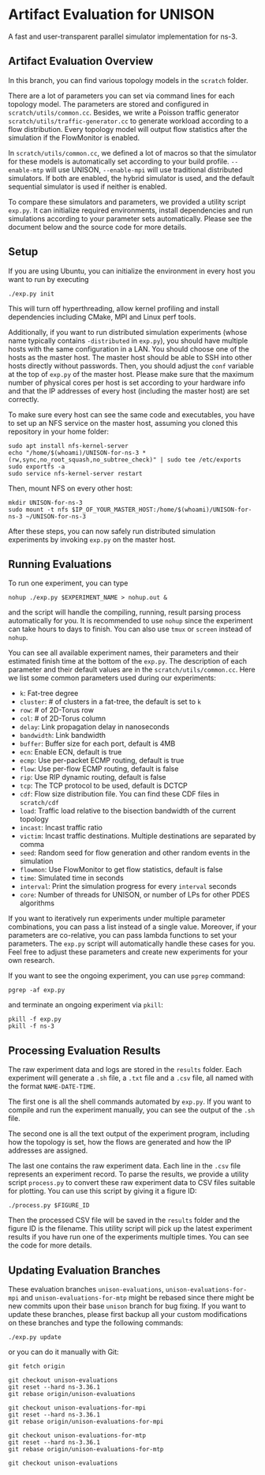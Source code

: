 
Artifact Evaluation for UNISON
================================
A fast and user-transparent parallel simulator implementation for ns-3.

## Artifact Evaluation Overview

In this branch, you can find various topology models in the `scratch` folder.

There are a lot of parameters you can set via command lines for each topology model.
The parameters are stored and configured in `scratch/utils/common.cc`.
Besides, we write a Poisson traffic generator `scratch/utils/traffic-generator.cc` to generate workload according to a flow distribution.
Every topology model will output flow statistics after the simulation if the FlowMonitor is enabled.

In `scratch/utils/common.cc`, we defined a lot of macros so that the simulator for these models is automatically set according to your build profile.
`--enable-mtp` will use UNISON, `--enable-mpi` will use traditional distributed simulators.
If both are enabled, the hybrid simulator is used, and the default sequential simulator is used if neither is enabled.

To compare these simulators and parameters, we provided a utility script `exp.py`.
It can initialize required environments, install dependencies and run simulations according to your parameter sets automatically.
Please see the document below and the source code for more details.

## Setup

If you are using Ubuntu, you can initialize the environment in every host you want to run by executing

```shell
./exp.py init
```

This will turn off hyperthreading, allow kernel profiling and install dependencies including CMake, MPI and Linux perf tools.

Additionally, if you want to run distributed simulation experiments (whose name typically contains `-distributed` in `exp.py`), you should have multiple hosts with the same configuration in a LAN.
You should choose one of the hosts as the master host.
The master host should be able to SSH into other hosts directly without passwords.
Then, you should adjust the `conf` variable at the top of `exp.py` of the master host.
Please make sure that the maximum number of physical cores per host is set according to your hardware info and that the IP addresses of every host (including the master host) are set correctly.

To make sure every host can see the same code and executables, you have to set up an NFS service on the master host, assuming you cloned this repository in your home folder:

```shell
sudo apt install nfs-kernel-server
echo "/home/$(whoami)/UNISON-for-ns-3 *(rw,sync,no_root_squash,no_subtree_check)" | sudo tee /etc/exports
sudo exportfs -a
sudo service nfs-kernel-server restart
```

Then, mount NFS on every other host:

```shell
mkdir UNISON-for-ns-3
sudo mount -t nfs $IP_OF_YOUR_MASTER_HOST:/home/$(whoami)/UNISON-for-ns-3 ~/UNISON-for-ns-3
```

After these steps, you can now safely run distributed simulation experiments by invoking `exp.py` on the master host.

## Running Evaluations

To run one experiment, you can type
```shell
nohup ./exp.py $EXPERIMENT_NAME > nohup.out &
```

and the script will handle the compiling, running, result parsing process automatically for you.
It is recommended to use `nohup` since the experiment can take hours to days to finish.
You can also use `tmux` or `screen` instead of `nohup`.

You can see all available experiment names, their parameters and their estimated finish time at the bottom of the `exp.py`.
The description of each parameter and their default values are in the `scratch/utils/common.cc`.
Here we list some common parameters used during our experiments:

- `k`: Fat-tree degree
- `cluster`: # of clusters in a fat-tree, the default is set to `k`
- `row`: # of 2D-Torus row
- `col`: # of 2D-Torus column
- `delay`: Link propagation delay in nanoseconds
- `bandwidth`: Link bandwidth
- `buffer`: Buffer size for each port, default is 4MB
- `ecn`: Enable ECN, default is true
- `ecmp`: Use per-packet ECMP routing, default is true
- `flow`: Use per-flow ECMP routing, default is false
- `rip`: Use RIP dynamic routing, default is false
- `tcp`: The TCP protocol to be used, default is DCTCP
- `cdf`: Flow size distribution file. You can find these CDF files in `scratch/cdf`
- `load`: Traffic load relative to the bisection bandwidth of the current topology
- `incast`: Incast traffic ratio
- `victim`: Incast traffic destinations. Multiple destinations are separated by comma
- `seed`: Random seed for flow generation and other random events in the simulation
- `flowmon`: Use FlowMonitor to get flow statistics, default is false
- `time`: Simulated time in seconds
- `interval`: Print the simulation progress for every `interval` seconds
- `core`: Number of threads for UNISON, or number of LPs for other PDES algorithms

If you want to iteratively run experiments under multiple parameter combinations, you can pass a list instead of a single value.
Moreover, if your parameters are co-relative, you can pass lambda functions to set your parameters.
The `exp.py` script will automatically handle these cases for you.
Feel free to adjust these parameters and create new experiments for your own research.

If you want to see the ongoing experiment, you can use `pgrep` command:
```shell
pgrep -af exp.py
```

and terminate an ongoing experiment via `pkill`:
```shell
pkill -f exp.py
pkill -f ns-3
```

## Processing Evaluation Results

The raw experiment data and logs are stored in the `results` folder.
Each experiment will generate a `.sh` file, a `.txt` file and a `.csv` file, all named with the format `NAME-DATE-TIME`.

The first one is all the shell commands automated by `exp.py`.
If you want to compile and run the experiment manually, you can see the output of the `.sh` file.

The second one is all the text output of the experiment program, including how the topology is set, how the flows are generated and how the IP addresses are assigned.

The last one contains the raw experiment data.
Each line in the `.csv` file represents an experiment record.
To parse the results, we provide a utility script `process.py` to convert these raw experiment data to CSV files suitable for plotting.
You can use this script by giving it a figure ID:

```shell
./process.py $FIGURE_ID
```

Then the processed CSV file will be saved in the `results` folder and the figure ID is the filename.
This utility script will pick up the latest experiment results if you have run one of the experiments multiple times.
You can see the code for more details.

## Updating Evaluation Branches

These evaluation branches `unison-evaluations`, `unison-evaluations-for-mpi` and `unison-evaluations-for-mtp` might be rebased since there might be new commits upon their base `unison` branch for bug fixing.
If you want to update these branches, please first backup all your custom modifications on these branches and type the following commands:

```shell
./exp.py update
```

or you can do it manually with Git:

```shell
git fetch origin

git checkout unison-evaluations
git reset --hard ns-3.36.1
git rebase origin/unison-evaluations

git checkout unison-evaluations-for-mpi
git reset --hard ns-3.36.1
git rebase origin/unison-evaluations-for-mpi

git checkout unison-evaluations-for-mtp
git reset --hard ns-3.36.1
git rebase origin/unison-evaluations-for-mtp

git checkout unison-evaluations
```
